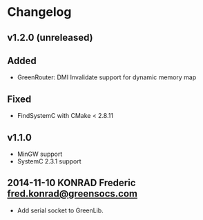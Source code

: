 # Changelog

## v1.2.0 (unreleased)
## Added
 * GreenRouter: DMI Invalidate support for dynamic memory map
## Fixed
 * FindSystemC with CMake < 2.8.11

## v1.1.0
 * MinGW support
 * SystemC 2.3.1 support

## 2014-11-10  KONRAD Frederic  <fred.konrad@greensocs.com>
 * Add serial socket to GreenLib.


